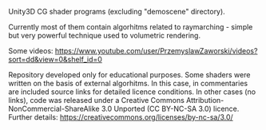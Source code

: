 Unity3D CG shader programs (excluding "demoscene" directory).

Currently most of them contain algorhitms related to raymarching - simple but very powerful technique used to volumetric rendering.

Some videos: https://www.youtube.com/user/PrzemyslawZaworski/videos?sort=dd&view=0&shelf_id=0

Repository developed only for educational purposes. Some shaders were written on the basis of external algorhitms.
In this case, in commentaries are included source links for detailed licence conditions.
In other cases (no links), code was released under a Creative Commons Attribution-NonCommercial-ShareAlike 3.0 Unported 
(CC BY-NC-SA 3.0) licence. Further details: https://creativecommons.org/licenses/by-nc-sa/3.0/
